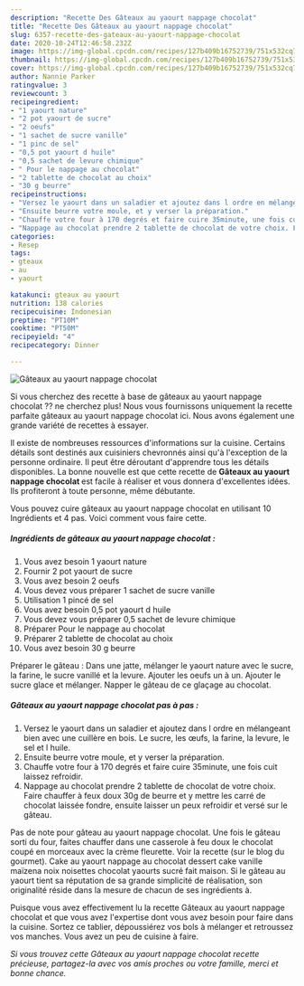 ```yaml
---
description: "Recette Des Gâteaux au yaourt nappage chocolat"
title: "Recette Des Gâteaux au yaourt nappage chocolat"
slug: 6357-recette-des-gateaux-au-yaourt-nappage-chocolat
date: 2020-10-24T12:46:58.232Z
image: https://img-global.cpcdn.com/recipes/127b409b16752739/751x532cq70/gateaux-au-yaourt-nappage-chocolat-photo-principale-de-la-recette.jpg
thumbnail: https://img-global.cpcdn.com/recipes/127b409b16752739/751x532cq70/gateaux-au-yaourt-nappage-chocolat-photo-principale-de-la-recette.jpg
cover: https://img-global.cpcdn.com/recipes/127b409b16752739/751x532cq70/gateaux-au-yaourt-nappage-chocolat-photo-principale-de-la-recette.jpg
author: Nannie Parker
ratingvalue: 3
reviewcount: 3
recipeingredient:
- "1 yaourt nature"
- "2 pot yaourt de sucre"
- "2 oeufs"
- "1 sachet de sucre vanille"
- "1 pinc de sel"
- "0,5 pot yaourt d huile"
- "0,5 sachet de levure chimique"
- " Pour le nappage au chocolat"
- "2 tablette de chocolat au choix"
- "30 g beurre"
recipeinstructions:
- "Versez le yaourt dans un saladier et ajoutez dans l ordre en mélangeant bien avec une cuillère en bois. Le sucre, les œufs, la farine, la levure, le sel et l huile."
- "Ensuite beurre votre moule, et y verser la préparation."
- "Chauffe votre four à 170 degrés et faire cuire 35minute, une fois cuit laissez refroidir."
- "Nappage au chocolat prendre 2 tablette de chocolat de votre choix. Faire chauffer à feux doux 30g de beurre et y mettre les carré de chocolat laissée fondre, ensuite laisser un peux refroidir et versé sur le gâteau."
categories:
- Resep
tags:
- gteaux
- au
- yaourt

katakunci: gteaux au yaourt 
nutrition: 138 calories
recipecuisine: Indonesian
preptime: "PT10M"
cooktime: "PT50M"
recipeyield: "4"
recipecategory: Dinner

---
```



![Gâteaux au yaourt nappage chocolat](https://img-global.cpcdn.com/recipes/127b409b16752739/751x532cq70/gateaux-au-yaourt-nappage-chocolat-photo-principale-de-la-recette.jpg)

Si vous cherchez des recette à base de gâteaux au yaourt nappage chocolat ?? ne cherchez plus! Nous vous fournissons uniquement la recette parfaite gâteaux au yaourt nappage chocolat ici. Nous avons également une grande variété de recettes à essayer.

Il existe de nombreuses ressources d'informations sur la cuisine. Certains détails sont destinés aux cuisiniers chevronnés ainsi qu'à l'exception de la personne ordinaire. Il peut être déroutant d'apprendre tous les détails disponibles. La bonne nouvelle est que cette recette de <strong> Gâteaux au yaourt nappage chocolat </strong> est facile à réaliser et vous donnera d'excellentes idées. Ils profiteront à toute personne, même débutante.

<!--inarticleads1-->

Vous pouvez cuire gâteaux au yaourt nappage chocolat en utilisant 10 Ingrédients et 4 pas. Voici comment vous faire cette.

##### Ingrédients de gâteaux au yaourt nappage chocolat :

1. Vous avez besoin 1 yaourt nature
1. Fournir 2 pot yaourt de sucre
1. Vous avez besoin 2 oeufs
1. Vous devez vous préparer 1 sachet de sucre vanille
1. Utilisation 1 pincé de sel
1. Vous avez besoin 0,5 pot yaourt d huile
1. Vous devez vous préparer 0,5 sachet de levure chimique
1. Préparer  Pour le nappage au chocolat
1. Préparer 2 tablette de chocolat au choix
1. Vous avez besoin 30 g beurre


Préparer le gâteau : Dans une jatte, mélanger le yaourt nature avec le sucre, la farine, le sucre vanillé et la levure. Ajouter les oeufs un à un. Ajouter le sucre glace et mélanger. Napper le gâteau de ce glaçage au chocolat. 

<!--inarticleads2-->

##### Gâteaux au yaourt nappage chocolat pas à pas :

1. Versez le yaourt dans un saladier et ajoutez dans l ordre en mélangeant bien avec une cuillère en bois. Le sucre, les œufs, la farine, la levure, le sel et l huile.
1. Ensuite beurre votre moule, et y verser la préparation.
1. Chauffe votre four à 170 degrés et faire cuire 35minute, une fois cuit laissez refroidir.
1. Nappage au chocolat prendre 2 tablette de chocolat de votre choix. Faire chauffer à feux doux 30g de beurre et y mettre les carré de chocolat laissée fondre, ensuite laisser un peux refroidir et versé sur le gâteau.


Pas de note pour gâteau au yaourt nappage chocolat. Une fois le gâteau sorti du four, faites chauffer dans une casserole à feu doux le chocolat coupé en morceaux avec la crème fleurette. Voir la recette (sur le blog du gourmet). Cake au yaourt nappage au chocolat dessert cake vanille maïzena noix noisettes chocolat yaourts sucré fait maison. Si le gâteau au yaourt tient sa réputation de sa grande simplicité de réalisation, son originalité réside dans la mesure de chacun de ses ingrédients à. 

<!--inarticleads1-->

<p>
Puisque vous avez effectivement lu la recette Gâteaux au yaourt nappage chocolat et que vous avez l'expertise dont vous avez besoin pour faire dans la cuisine. Sortez ce tablier, dépoussiérez vos bols à mélanger et retroussez vos manches. Vous avez un peu de cuisine à faire.
</p>

<p>
<i>Si vous trouvez cette Gâteaux au yaourt nappage chocolat recette précieuse, partagez-la avec vos amis proches ou votre famille, merci et bonne chance.</i>
</p>
